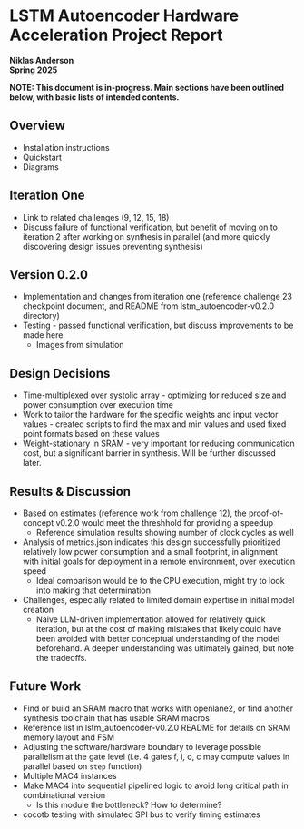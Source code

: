 # LSTM Autoencoder Hardware Acceleration Project Report

**Niklas Anderson**  
**Spring 2025**  

**NOTE: This document is in-progress. Main sections have been outlined below, with basic lists of intended contents.**

## Overview

- Installation instructions
- Quickstart
- Diagrams

## Iteration One

- Link to related challenges (9, 12, 15, 18)
- Discuss failure of functional verification, but benefit of moving on to iteration 2 after working on synthesis in parallel (and more quickly discovering design issues preventing synthesis)

## Version 0.2.0

- Implementation and changes from iteration one (reference challenge 23 checkpoint document, and README from lstm_autoencoder-v0.2.0 directory)
- Testing - passed functional verification, but discuss improvements to be made here
  - Images from simulation

## Design Decisions

- Time-multiplexed over systolic array - optimizing for reduced size and power consumption over execution time
- Work to tailor the hardware for the specific weights and input vector values - created scripts to find the max and min values and used fixed point formats based on these values
- Weight-stationary in SRAM - very important for reducing communication cost, but a significant barrier in synthesis. Will be further discussed later.

## Results & Discussion

- Based on estimates (reference work from challenge 12), the proof-of-concept v0.2.0 would meet the threshhold for providing a speedup
  - Reference simulation results showing number of clock cycles as well
- Analysis of metrics.json indicates this design successfully prioritized relatively low power consumption and a small footprint, in alignment with initial goals for deployment in a remote environment, over execution speed
  - Ideal comparison would be to the CPU execution, might try to look into making that determination
- Challenges, especially related to limited domain expertise in initial model creation
  - Naive LLM-driven implementation allowed for relatively quick iteration, but at the cost of making mistakes that likely could have been avoided with better conceptual understanding of the model beforehand. A deeper understanding was ultimately gained, but note the tradeoffs.

## Future Work

- Find or build an SRAM macro that works with openlane2, or find another synthesis toolchain that has usable SRAM macros
- Reference list in lstm_autoencoder-v0.2.0 README for details on SRAM memory layout and FSM
- Adjusting the software/hardware boundary to leverage possible parallelism at the gate level (i.e. 4 gates f, i, o, c may compute values in parallel based on `step` function)
- Multiple MAC4 instances
- Make MAC4 into sequential pipelined logic to avoid long critical path in combinational version
  - Is this module the bottleneck? How to determine?
- cocotb testing with simulated SPI bus to verify timing estimates
